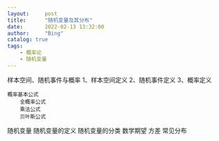 ```yaml
---
layout:     post
title:      "随机变量及其分布"
date:       2022-02-13 13:32:00
author:     "Bing"
catalog: true
tags:
    - 概率论
    - 随机变量
---
```


样本空间、随机事件与概率
    1、样本空间定义
    2、随机事件定义
    3、概率定义

    概率基本公式
        全概率公式
        乘法公式
        贝叶斯公式

随机变量
    随机变量的定义
    随机变量的分类
    数学期望
    方差
    常见分布